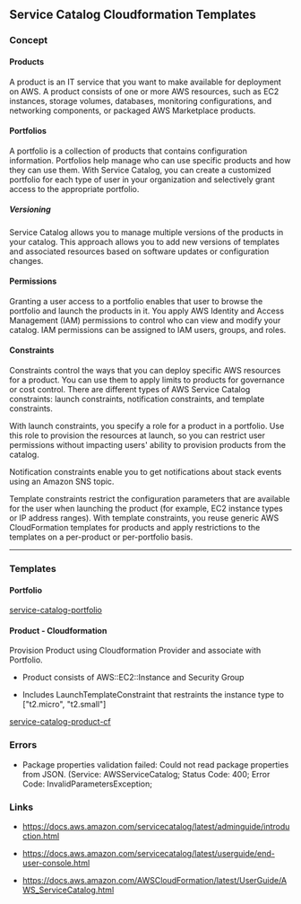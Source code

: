 ## Service Catalog Cloudformation Templates

### Concept

#### Products
A product is an IT service that you want to make available for deployment on AWS. A product consists of one or more AWS resources, such as EC2 instances, storage volumes, databases, monitoring configurations, and networking components, or packaged AWS Marketplace products.

#### Portfolios
A portfolio is a collection of products that contains configuration information. Portfolios help manage who can use specific products and how they can use them. With Service Catalog, you can create a customized portfolio for each type of user in your organization and selectively grant access to the appropriate portfolio. 

##### Versioning
Service Catalog allows you to manage multiple versions of the products in your catalog. This approach allows you to add new versions of templates and associated resources based on software updates or configuration changes.

#### Permissions
Granting a user access to a portfolio enables that user to browse the portfolio and launch the products in it. You apply AWS Identity and Access Management (IAM) permissions to control who can view and modify your catalog. IAM permissions can be assigned to IAM users, groups, and roles.

#### Constraints
Constraints control the ways that you can deploy specific AWS resources for a product. You can use them to apply limits to products for governance or cost control. There are different types of AWS Service Catalog constraints: launch constraints, notification constraints, and template constraints.

With launch constraints, you specify a role for a product in a portfolio. Use this role to provision the resources at launch, so you can restrict user permissions without impacting users' ability to provision products from the catalog.

Notification constraints enable you to get notifications about stack events using an Amazon SNS topic.

Template constraints restrict the configuration parameters that are available for the user when launching the product (for example, EC2 instance types or IP address ranges). With template constraints, you reuse generic AWS CloudFormation templates for products and apply restrictions to the templates on a per-product or per-portfolio basis.


------


### Templates

#### Portfolio

[service-catalog-portfolio](service-catalog-portfolio.yaml)


#### Product - Cloudformation

Provision Product using Cloudformation Provider and associate with Portfolio.

- Product consists of AWS::EC2::Instance and Security Group

- Includes LaunchTemplateConstraint that restraints the instance type to ["t2.micro", "t2.small"]

[service-catalog-product-cf](service-catalog-product-cf.yaml)

### Errors

- Package properties validation failed: Could not read package properties from JSON. (Service: AWSServiceCatalog; Status Code: 400; Error Code: InvalidParametersException;

### Links

- https://docs.aws.amazon.com/servicecatalog/latest/adminguide/introduction.html

- https://docs.aws.amazon.com/servicecatalog/latest/userguide/end-user-console.html

- https://docs.aws.amazon.com/AWSCloudFormation/latest/UserGuide/AWS_ServiceCatalog.html